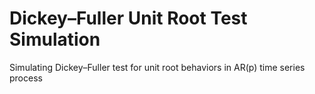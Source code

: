 # Dickey–Fuller Unit Root Test Simulation
 Simulating Dickey–Fuller test for unit root behaviors in AR(p) time series process
